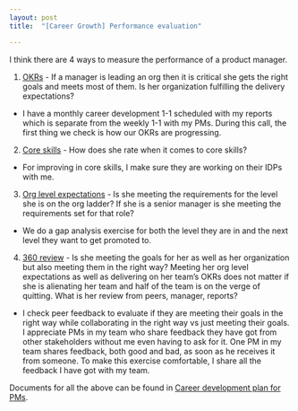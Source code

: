 ```yaml
---
layout: post
title:  "[Career Growth] Performance evaluation"

---
```


I think there are 4 ways to measure the performance of a product manager.


1. [OKRs](https://rework.withgoogle.com/guides/set-goals-with-okrs/steps/introduction/) - If a manager is leading an org then it is critical she gets the right goals and meets most of them. Is her organization fulfilling the delivery expectations?
  - I have a monthly career development 1-1 scheduled with my reports which is separate from the weekly 1-1 with my PMs. During this call, the first thing we check is how our OKRs are progressing.
2. [Core skills](https://snowflake.medium.com/#1,2,3,2,4,1,1,4,3,2,0,4,2,2,3,0,Cersei%20Lannister,Senior%20Group%20Lead) - How does she rate when it comes to core skills?
  - For improving in core skills, I make sure they are working on their IDPs with me.
3. [Org level expectations](https://www.sachinrekhi.com/product-management-career-ladders-at-8-top-technology-firms) - Is she meeting the requirements for the level she is on the org ladder? If she is a senior manager is she meeting the requirements set for that role?
  - We do a gap analysis exercise for both the level they are in and the next level they want to get promoted to.
4. [360 review](https://support.reflektive.com/hc/en-us/articles/360000578686-Preparing-for-a-Review) - Is she meeting the goals for her as well as her organization but also meeting them in the right way? Meeting her org level expectations as well as delivering on her team’s OKRs does not matter if she is alienating her team and half of the team is on the verge of quitting. What is her review from peers, manager, reports?
  - I check peer feedback to evaluate if they are meeting their goals in the right way while collaborating in the right way vs just meeting their goals. I appreciate PMs in my team who share feedback they have got from other stakeholders without me even having to ask for it. One PM in my team shares feedback, both good and bad, as soon as he receives it from someone. To make this exercise comfortable, I share all the feedback I have got with my team.

Documents for all the above can be found in [Career development plan for PMs](https://manassaloi.com/2020/05/11/career-dev-plan.html).
